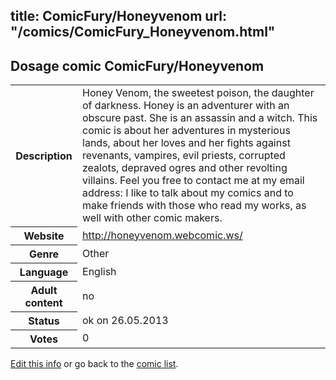 title: ComicFury/Honeyvenom
url: "/comics/ComicFury_Honeyvenom.html"
---
Dosage comic ComicFury/Honeyvenom
-----------------------------------------

<p id="msg"></p>
<script type="text/javascript">
if (window.location.search === '?edit_info_mail=sent_ok') {
  var elem = document.getElementById("msg");
  elem.innerHTML = 'Edited information sucessfully sent for review, which is usually done daily. Thanks!';
  elem.className = 'ok';
}
</script>
<table class="comicinfo">
<tr>
<th>Description</th><td>Honey Venom, the sweetest poison, the daughter of darkness. Honey is an adventurer with an obscure past. She is an assassin and a witch. This comic is about her adventures in mysterious lands, about her loves and her fights against revenants, vampires, evil priests, corrupted zealots, depraved ogres and other revolting villains. Feel you free to contact me at my email address: I like to talk about my comics and to make friends with those who read my works, as well with other comic makers.</td>
</tr>
<tr>
<th>Website</th><td><a href="http://honeyvenom.webcomic.ws/">http://honeyvenom.webcomic.ws/</a></td>
</tr>
<tr>
<th>Genre</th><td>Other</td>
</tr>
<tr>
<th>Language</th><td>English</td>
</tr>
<tr>
<th>Adult content</th><td>no</td>
</tr>
<tr>
<th>Status</th><td>ok on 26.05.2013</td>
</tr>
<tr>
<th>Votes</th><td>0</td>
</tr>
</table>

[Edit this info](ComicFury_Honeyvenom_edit.html) or go back to the [comic list](../comic-index.html).
